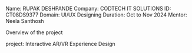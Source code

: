 Name: RUPAK DESHPANDE
Company: CODTECH IT SOLUTIONS
ID: CT08DS9377
Domain: UI/UX Designing
Duration: Oct to Nov 2024
Mentor: Neela Santhosh


Overview of the project 


project: Interactive AR/VR Experience Design


